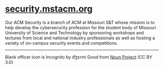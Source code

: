 # [security.mstacm.org](https://security.mstacm.org)

Our ACM Security is a branch of ACM at Missouri S&T whose mission is to help
develop the cybersecurity profession for the student body of
Missouri University of Science and Technology by sponsoring workshops and
lectures from local and national industry professionals as well as hosting a
variety of on-campus security events and competitions.

---

Blank officer icon is Incognito by d͡ʒɛrmi Good from [Noun Project](https://thenounproject.com/browse/icons/term/incognito/) (CC BY 3.0)
